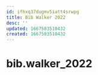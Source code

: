```yaml
---
id: ifhxq37dugmv5iatt4srwpg
title: Bib Walker 2022
desc: ''
updated: 1667503510432
created: 1667503510432
---
```

# bib.walker_2022

